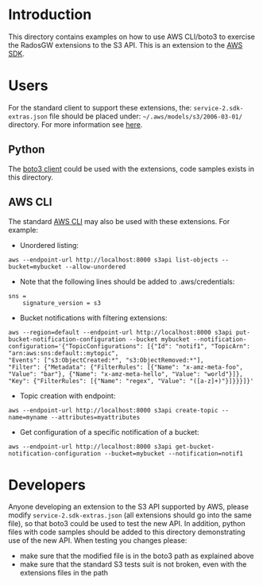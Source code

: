 # Introduction
This directory contains examples on how to use AWS CLI/boto3 to exercise the RadosGW extensions to the S3 API.
This is an extension to the [AWS SDK](https://github.com/boto/botocore/blob/develop/botocore/data/s3/2006-03-01/service-2.json).

# Users
For the standard client to support these extensions, the: ``service-2.sdk-extras.json`` file should be placed under: ``~/.aws/models/s3/2006-03-01/`` directory.
For more information see [here](https://github.com/boto/botocore/blob/develop/botocore/loaders.py#L33).
## Python
The [boto3 client](https://boto3.amazonaws.com/v1/documentation/api/latest/index.html) could be used with the extensions, code samples exists in this directory.
## AWS CLI
The standard [AWS CLI](https://docs.aws.amazon.com/cli/latest/) may also be used with these extensions. For example:
- Unordered listing: 
```
aws --endpoint-url http://localhost:8000 s3api list-objects --bucket=mybucket --allow-unordered
```
- Note that the following lines should be added to .aws/credentials:
```
sns =
    signature_version = s3
```
- Bucket notifications with filtering extensions:
```
aws --region=default --endpoint-url http://localhost:8000 s3api put-bucket-notification-configuration --bucket mybucket --notification-configuration='{"TopicConfigurations": [{"Id": "notif1", "TopicArn": "arn:aws:sns:default::mytopic",  
"Events": ["s3:ObjectCreated:*", "s3:ObjectRemoved:*"],  
"Filter": {"Metadata": {"FilterRules": [{"Name": "x-amz-meta-foo", "Value": "bar"}, {"Name": "x-amz-meta-hello", "Value": "world"}]}, "Key": {"FilterRules": [{"Name": "regex", "Value": "([a-z]+)"}]}}}]}'
 ```
- Topic creation with endpoint:
```
aws --endpoint-url http://localhost:8000 s3api create-topic --name=myname --attributes=myattributes
```
- Get configuration of a specific notification of a bucket:
```
aws --endpoint-url http://localhost:8000 s3api get-bucket-notification-configuration --bucket=mybucket --notification=notif1
```

# Developers
Anyone developing an extension to the S3 API supported by AWS, please modify ``service-2.sdk-extras.json`` (all extensions should go into the same file), so that boto3 could be used to test the new API. 
In addition, python files with code samples should be added to this directory demonstrating use of the new API.
When testing you changes please:
- make sure that the modified file is in the boto3 path as explained above
- make sure that the standard S3 tests suit is not broken, even with the extensions files in the path

